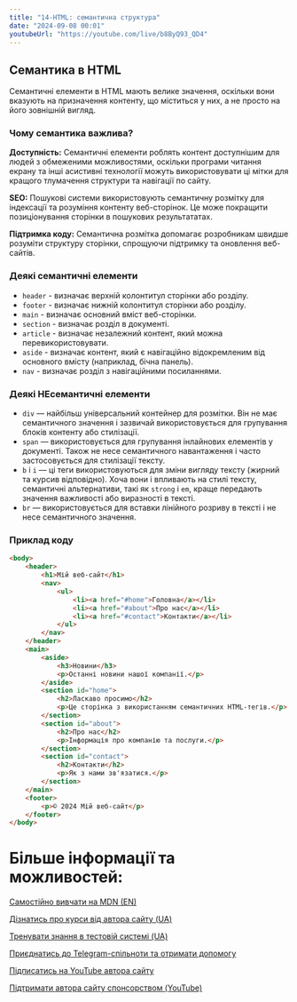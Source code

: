 ```yaml
---
title: "14-HTML: семантична структура"
date: "2024-09-08 00:01"
youtubeUrl: "https://youtube.com/live/b8ByQ93_QD4"
---
```


## Семантика в HTML

Семантичні елементи в HTML мають велике значення, оскільки вони вказують на призначення контенту, що міститься у них, а не просто на його зовнішній вигляд.

### Чому семантика важлива?

**Доступність:** Семантичні елементи роблять контент доступнішим для людей з обмеженими можливостями, оскільки програми читання екрану та інші асистивні технології можуть використовувати ці мітки для кращого тлумачення структури та навігації по сайту.


**SEO:** Пошукові системи використовують семантичну розмітку для індексації та розуміння контенту веб-сторінок. Це може покращити позиціонування сторінки в пошукових результататах.

**Підтримка коду:** Семантична розмітка допомагає розробникам швидше розуміти структуру сторінки, спрощуючи підтримку та оновлення веб-сайтів.

### Деякі семантичні елементи


- `header` - визначає верхній колонтитул сторінки або розділу.
- `footer` - визначає нижній колонтитул сторінки або розділу.
- `main` - визначає основний вміст веб-сторінки.
- `section` - визначає розділ в документі.
- `article` - визначає незалежний контент, який можна перевикористовувати.
- `aside` - визначає контент, який є навігаційно відокремленим від основного вмісту (наприклад, бічна панель).
- `nav` - визначає розділ з навігаційними посиланнями.

### Деякі НЕсемантичні елементи

- `div` — найбільш універсальний контейнер для розмітки. Він не має семантичного значення і зазвичай використовується для групування блоків контенту або стилізації.
- `span` — використовується для групування інлайнових елементів у документі. Також не несе семантичного навантаження і часто застосовується для стилізації тексту.
- `b` і `i` — ці теги використовуються для зміни вигляду тексту (жирний та курсив відповідно). Хоча вони і впливають на стилі тексту, семантичні альтернативи, такі як `strong` і `em`, краще передають значення важливості або виразності в тексті.
- `br` — використовується для вставки лінійного розриву в тексті і не несе семантичного значення.

### Приклад коду

```html
<body>
    <header>
        <h1>Мій веб-сайт</h1>
        <nav>
            <ul>
                <li><a href="#home">Головна</a></li>
                <li><a href="#about">Про нас</a></li>
                <li><a href="#contact">Контакти</a></li>
            </ul>
        </nav>
    </header>
    <main>
        <aside>
            <h3>Новини</h3>
            <p>Останні новини нашої компанії.</p>
        </aside>
        <section id="home">
            <h2>Ласкаво просимо</h2>
            <p>Це сторінка з використанням семантичних HTML-тегів.</p>
        </section>
        <section id="about">
            <h2>Про нас</h2>
            <p>Інформація про компанію та послуги.</p>
        </section>
        <section id="contact">
            <h2>Контакти</h2>
            <p>Як з нами зв'язатися.</p>
        </section>
    </main>
    <footer>
        <p>© 2024 Мій веб-сайт</p>
    </footer>
</body>
```

# Більше інформації та можливостей:

[Самостійно вивчати на MDN (EN)](https://developer.mozilla.org/en-US/curriculum/)

[Дізнатись про курси від автора сайту (UA)](https://learningtogetherua.github.io/courses/)

[Тренувати знання в тестовій системі (UA)](https://testeducatorua.github.io/itest/)

[Приєднатись до Telegram-спільноти та отримати допомогу](https://t.me/profrontendua)

[Підписатись на YouTube автора сайту](https://www.youtube.com/@itmentor)

[Підтримати автора сайту спонсорством (YouTube)](https://www.youtube.com/channel/UCo8KNXmB8Yb_07FzwCL6HgQ/join)
